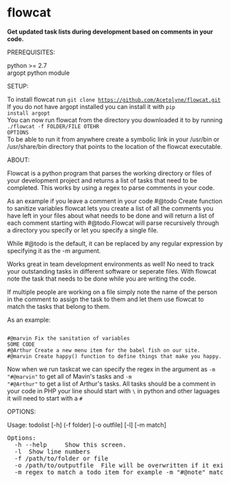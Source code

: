 # flowcat
<b>Get updated task lists during development based on comments in your code.</b>

PREREQUISITES:

python >= 2.7<br>
argopt python module

SETUP:

To install flowcat run <code>git clone https://github.com/Acetolyne/flowcat.git</code><br>
If you do not have argopt installed you can install it with <code>pip install argopt</code><br>
You can now run flowcat from the directory you downloaded it to by running <code>./flowcat -f FOLDER/FILE OTEHR OPTIONS</code><br>
To be able to run it from anywhere create a symbolic link in your /usr/bin or /usr/share/bin directory that points to the location of the flowcat executable.


ABOUT:

Flowcat is a python program that parses the working directory or files of your development project and returns a list of tasks that need to be completed. This works by using a regex to parse comments in your code.

As an example if you leave a comment in your code #@todo Create function to sanitize variables
flowcat lets you create a list of all the comments you have left in your files about what needs to be done and will return a list of each comment starting with #@todo.Flowcat will parse recursively through a directory you specify or let you specify a single file.

While #@todo is the default, it can be replaced by any regular expression by specifying it as the -m argument.

Works great in team development environments as well! No need to track your outstanding tasks in different software or seperate files. With flowcat note the task that needs to be done while you are writing the code. 

If multiple people are working on a file simply note the name of the person in the comment to assign the task to them and let them use flowcat to match the tasks that belong to them.

As an example:
<pre>
<code>
#@marvin Fix the sanitation of variables
SOME CODE
#@Arthur Create a new menu item for the babel fish on our site.
#@marvin Create happy() function to define things that make you happy.
</code></pre>
Now when we run taskcat we can specify the regex in the argument as <code>-m "#@marvin"</code> to get all of Mavin's tasks and <code>-m "#@Arthur"</code> to get a list of Arthur's tasks. All tasks should be a comment in your code in PHP your line should start with <code>\\</code> in python and other laguages it will need to start with a <code>#</code>

OPTIONS:

Usage:
  todolist [-h] (-f folder) [-o outfile] [-l] [-m match]
<pre>
Options:
  -h --help     Show this screen.
  -l  Show line numbers
  -f /path/to/folder or file
  -o /path/to/outputfile  File will be overwritten if it exists
  -m regex to match a todo item for example -m "#@note" matches anything after #@note. Defaults to "#@todo\ "
</pre>
